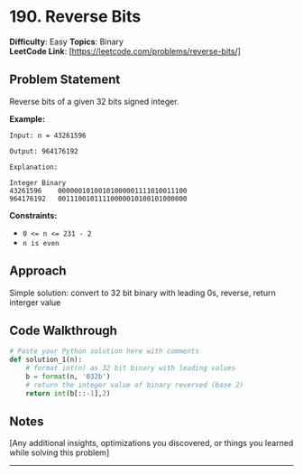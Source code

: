 # 190. Reverse Bits

**Difficulty**: Easy
**Topics**: Binary  
**LeetCode Link**: [https://leetcode.com/problems/reverse-bits/]

## Problem Statement

Reverse bits of a given 32 bits signed integer.

**Example:**
```
Input: n = 43261596

Output: 964176192

Explanation:

Integer	Binary
43261596	00000010100101000001111010011100
964176192	00111001011110000010100101000000
```

**Constraints:**
- `0 <= n <= 231 - 2`
- `n is even`

## Approach

Simple solution: convert to 32 bit binary with leading 0s, reverse, return interger value 

## Code Walkthrough

```python
# Paste your Python solution here with comments
def solution_1(n):
    # format int(n) as 32 bit binary with leading values 
    b = format(n, '032b')
    # return the integer value of binary reversed (base 2)
    return int(b[::-1],2)
```

## Notes

[Any additional insights, optimizations you discovered, or things you learned while solving this problem]

---

